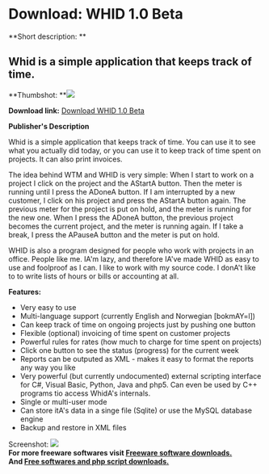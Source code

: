 # Download: WHID 1.0 Beta

**Short description: **

## Whid is a simple application that keeps track of time.

  
**Thumbshot: **![](http://www.freewarefiles.com/screenshot/whid1beta_md.gif)   
  
**Download link:** [Download WHID 1.0 Beta](http://freesoftwares.boysofts.com/WHID-Beta_program_35660.html)  
  

**Publisher's Description**  
  

Whid is a simple application that keeps track of time. You can use it to see
what you actually did today, or you can use it to keep track of time spent on
projects. It can also print invoices.

The idea behind WTM and WHID is very simple: When I start to work on a project
I click on the project and the AStartA button. Then the meter is running until
I press the ADoneA button. If I am interrupted by a new customer, I click on
his project and press the AStartA button again. The previous meter for the
project is put on hold, and the meter is running for the new one. When I press
the ADoneA button, the previous project becomes the current project, and the
meter is running again. If I take a break, I press the APauseA button and the
meter is put on hold.

WHID is also a program designed for people who work with projects in an
office. People like me. IA'm lazy, and therefore IA've made WHID as easy to
use and foolproof as I can. I like to work with my source code. I donA't like
to to write lists of hours or bills or accounting at all.

**Features:**

  * Very easy to use 
  * Multi-language support (currently English and Norwegian [bokmAY=l]) 
  * Can keep track of time on ongoing projects just by pushing one button 
  * Flexible (optional) invoicing of time spent on customer projects 
  * Powerful rules for rates (how much to charge for time spent on projects) 
  * Click one button to see the status (progress) for the current week 
  * Reports can be outputed as XML - makes it easy to format the reports any way you like 
  * Very powerful (but currently undocumented) external scripting interface for C#, Visual Basic, Python, Java and php5. Can even be used by C++ programs tio access WhidA's internals. 
  * Single or multi-user mode 
  * Can store itA's data in a singe file (Sqlite) or use the MySQL database engine 
  * Backup and restore in XML files 

  
  
Screenshot: ![](http://www.freewarefiles.com/screenshot/whid1beta.gif)  
**For more freeware softwares visit [Freeware software downloads.](http://freesoftwares.boysofts.com/)**   
**And [Free softwares and php script downloads.](http://www.boysofts.com/)**

